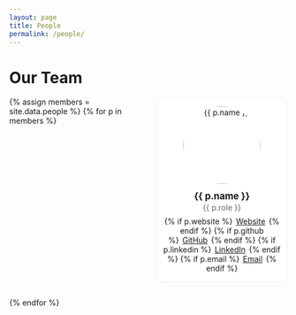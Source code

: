 ```yaml
---
layout: page
title: People
permalink: /people/
---
```


# Our Team

<style>
.people-grid {
  display: grid;
  grid-template-columns: repeat(auto-fill, minmax(220px, 1fr));
  gap: 28px;
  margin-top: 18px;
}
.person {
  text-align: center;
  padding: 16px 10px;
  background: #fff;
  border: 1px solid #eee;
  border-radius: 14px;
}
.person img {
  width: 140px; height: 140px;
  border-radius: 50%;
  object-fit: cover;
  display: block;
  margin: 0 auto 12px;
}
.person .name { font-size: 1.05rem; font-weight: 700; margin: 2px 0; }
.person .role { color: #666; margin: 0 0 8px; }
.person .links a { margin: 0 6px; }
</style>

<div class="people-grid">
{% assign members = site.data.people %}
{% for p in members %}
  <div class="person">
    <img src="{{ p.avatar | relative_url }}" alt="{{ p.name }}">
    <div class="name">{{ p.name }}</div>
    <div class="role">{{ p.role }}</div>
    <div class="links">
      {% if p.website %}<a href="{{ p.website }}" target="_blank" rel="noopener">Website</a>{% endif %}
      {% if p.github %}<a href="https://github.com/{{ p.github }}" target="_blank" rel="noopener">GitHub</a>{% endif %}
      {% if p.linkedin %}<a href="https://www.linkedin.com/in/{{ p.linkedin }}/" target="_blank" rel="noopener">LinkedIn</a>{% endif %}
      {% if p.email %}<a href="mailto:{{ p.email }}">Email</a>{% endif %}
    </div>
  </div>
{% endfor %}
</div>
